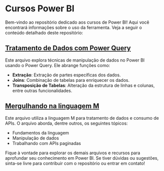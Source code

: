 # Cursos Power BI
Bem-vindo ao repositório dedicado aos cursos de Power BI! Aqui você encontrará informações sobre o uso da ferramenta. Veja a seguir o conteúdo detalhado deste repositório:

## [Tratamento de Dados com Power Query](https://cursos.alura.com.br/course/power-bi-desktop-tratamento-de-dados-power-query)
Este arquivo explora técnicas de manipulação de dados no Power BI usando o Power Query. Ele abrange funções como:
- **Extração**: Extração de partes específicas dos dados.
- **Joins**: Combinação de tabelas para enriquecer os dados.
- **Transposição de Tabelas**: Alteração da estrutura de linhas e colunas, entre outras funcionalidades.

## [Mergulhando na linguagem M](https://cursos.alura.com.br/course/power-bi-mergulhando-linguagem-m)
Este arquivo utiliza a linguagem M para tratamento de dados e consumo de APIs. O arquivo aborda, dentre outros, os seguintes tópicos:
- Fundamentos da linguagem
- Manipulação de dados
- Trabalhando com APIs paginadas

Fique à vontade para explorar os demais arquivos e recursos para aprofundar seu conhecimento em Power BI. Se tiver dúvidas ou sugestões, sinta-se livre para contribuir com o repositório ou entrar em contato!
